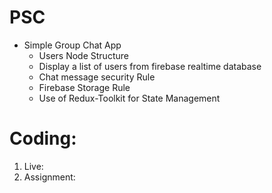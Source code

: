 # PSC

- Simple Group Chat App
  - Users Node Structure
  - Display a list of users from firebase realtime database
  - Chat message security Rule
  - Firebase Storage Rule
  - Use of Redux-Toolkit for State Management

# Coding:

1. Live:
2. Assignment:
